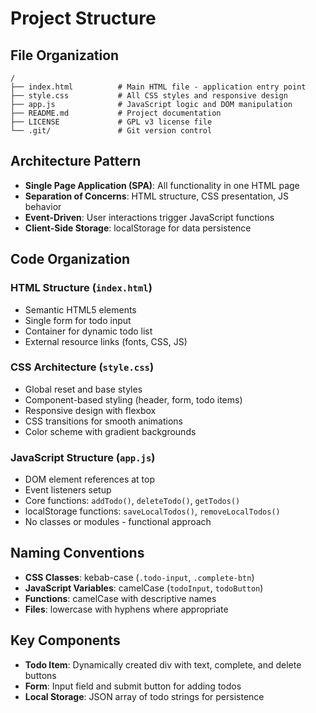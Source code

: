 # Project Structure

## File Organization
```
/
├── index.html          # Main HTML file - application entry point
├── style.css           # All CSS styles and responsive design
├── app.js              # JavaScript logic and DOM manipulation
├── README.md           # Project documentation
├── LICENSE             # GPL v3 license file
└── .git/               # Git version control
```

## Architecture Pattern
- **Single Page Application (SPA)**: All functionality in one HTML page
- **Separation of Concerns**: HTML structure, CSS presentation, JS behavior
- **Event-Driven**: User interactions trigger JavaScript functions
- **Client-Side Storage**: localStorage for data persistence

## Code Organization

### HTML Structure (`index.html`)
- Semantic HTML5 elements
- Single form for todo input
- Container for dynamic todo list
- External resource links (fonts, CSS, JS)

### CSS Architecture (`style.css`)
- Global reset and base styles
- Component-based styling (header, form, todo items)
- Responsive design with flexbox
- CSS transitions for smooth animations
- Color scheme with gradient backgrounds

### JavaScript Structure (`app.js`)
- DOM element references at top
- Event listeners setup
- Core functions: `addTodo()`, `deleteTodo()`, `getTodos()`
- localStorage functions: `saveLocalTodos()`, `removeLocalTodos()`
- No classes or modules - functional approach

## Naming Conventions
- **CSS Classes**: kebab-case (`.todo-input`, `.complete-btn`)
- **JavaScript Variables**: camelCase (`todoInput`, `todoButton`)
- **Functions**: camelCase with descriptive names
- **Files**: lowercase with hyphens where appropriate

## Key Components
- **Todo Item**: Dynamically created div with text, complete, and delete buttons
- **Form**: Input field and submit button for adding todos
- **Local Storage**: JSON array of todo strings for persistence